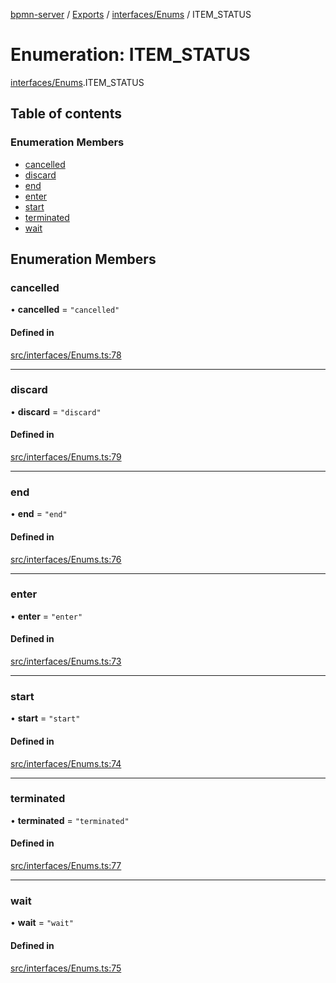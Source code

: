 [bpmn-server](../README.md) / [Exports](../modules.md) / [interfaces/Enums](../modules/interfaces_Enums.md) / ITEM\_STATUS

# Enumeration: ITEM\_STATUS

[interfaces/Enums](../modules/interfaces_Enums.md).ITEM_STATUS

## Table of contents

### Enumeration Members

- [cancelled](interfaces_Enums.ITEM_STATUS.md#cancelled)
- [discard](interfaces_Enums.ITEM_STATUS.md#discard)
- [end](interfaces_Enums.ITEM_STATUS.md#end)
- [enter](interfaces_Enums.ITEM_STATUS.md#enter)
- [start](interfaces_Enums.ITEM_STATUS.md#start)
- [terminated](interfaces_Enums.ITEM_STATUS.md#terminated)
- [wait](interfaces_Enums.ITEM_STATUS.md#wait)

## Enumeration Members

### cancelled

• **cancelled** = ``"cancelled"``

#### Defined in

[src/interfaces/Enums.ts:78](https://github.com/linonetwo/bpmn-server/blob/02da6f2/src/interfaces/Enums.ts#L78)

___

### discard

• **discard** = ``"discard"``

#### Defined in

[src/interfaces/Enums.ts:79](https://github.com/linonetwo/bpmn-server/blob/02da6f2/src/interfaces/Enums.ts#L79)

___

### end

• **end** = ``"end"``

#### Defined in

[src/interfaces/Enums.ts:76](https://github.com/linonetwo/bpmn-server/blob/02da6f2/src/interfaces/Enums.ts#L76)

___

### enter

• **enter** = ``"enter"``

#### Defined in

[src/interfaces/Enums.ts:73](https://github.com/linonetwo/bpmn-server/blob/02da6f2/src/interfaces/Enums.ts#L73)

___

### start

• **start** = ``"start"``

#### Defined in

[src/interfaces/Enums.ts:74](https://github.com/linonetwo/bpmn-server/blob/02da6f2/src/interfaces/Enums.ts#L74)

___

### terminated

• **terminated** = ``"terminated"``

#### Defined in

[src/interfaces/Enums.ts:77](https://github.com/linonetwo/bpmn-server/blob/02da6f2/src/interfaces/Enums.ts#L77)

___

### wait

• **wait** = ``"wait"``

#### Defined in

[src/interfaces/Enums.ts:75](https://github.com/linonetwo/bpmn-server/blob/02da6f2/src/interfaces/Enums.ts#L75)

